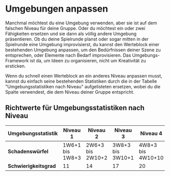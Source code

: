 # Umgebungen anpassen

Manchmal möchtest du eine Umgebung verwenden, aber sie ist auf dem falschen Niveau für deine Gruppe.
Oder du möchtest ein oder zwei Fähigkeiten ersetzen und sie dann als völlig andere Umgebung präsentieren.
Ob du deine Spielrunde planst oder sogar mitten in der Spielrunde eine Umgebung improvisierst, du kannst den Werteblock einer bestehenden Umgebung anpassen, um den Bedürfnissen deiner Szene zu entsprechen, oder Elemente nach Bedarf improvisieren.
Das Umgebungs-Framework ist da, um Ideen zu organisieren, nicht um Kreativität zu ersticken.

Wenn du schnell einen Werteblock an ein anderes Niveau anpassen musst, kannst du einfach seine bestehenden Statistiken durch die in der Tabelle "Umgebungsstatistiken nach Niveau" aufgelisteten ersetzen, wobei du die Spalte verwendest, die dem Niveau deiner Gruppe entspricht.

## Richtwerte für Umgebungsstatistiken nach Niveau

| Umgebungsstatistik | Niveau 1 | Niveau 2 | Niveau 3 | Niveau 4 |
|-------------------|----------|----------|----------|----------|
| **Schadenswürfel** | 1W6+1 bis 1W8+3 | 2W6+3 bis 2W10+2 | 3W8+3 bis 3W10+1 | 4W8+3 bis 4W10+10 |
| **Schwierigkeitsgrad** | 11 | 14 | 17 | 20 |